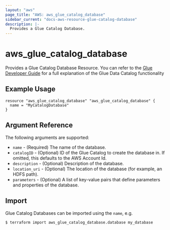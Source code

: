 ```yaml
---
layout: "aws"
page_title: "AWS: aws_glue_catalog_database"
sidebar_current: "docs-aws-resource-glue-catalog-database"
description: |-
  Provides a Glue Catalog Database.
---
```


# aws_glue_catalog_database

Provides a Glue Catalog Database Resource. You can refer to the [Glue Developer Guide](http://docs.aws.amazon.com/glue/latest/dg/populate-data-catalog.html) for a full explanation of the Glue Data Catalog functionality

## Example Usage

```hcl-terraform
resource "aws_glue_catalog_database" "aws_glue_catalog_database" {
  name = "MyCatalogDatabase"
}
```

## Argument Reference

The following arguments are supported:

* `name` - (Required) The name of the database.
* `catalogID` - (Optional) ID of the Glue Catalog to create the database in. If omitted, this defaults to the AWS Account Id.
* `description` - (Optional) Description of the database.
* `location_uri` - (Optional) The location of the database (for example, an HDFS path).
* `parameters` - (Optional) A list of key-value pairs that define parameters and properties of the database.

## Import

Glue Catalog Databases can be imported using the `name`, e.g.

```
$ terraform import aws_glue_catalog_database.database my_database
```
